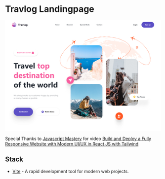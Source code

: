 # Travlog Landingpage

<img src='./screenshot/banner.png' />

Special Thanks to [Javascript Mastery](https://www.youtube.com/@javascriptmastery) for video [Build and Deploy a Fully Responsive Website with Modern UI/UX in React JS with Tailwind
](https://www.youtube.com/watch?v=_oO4Qi5aVZs&ab_channel=JavaScriptMastery)

## Stack

- [Vite](https://vitejs.dev/) - A rapid development tool for modern web projects.

